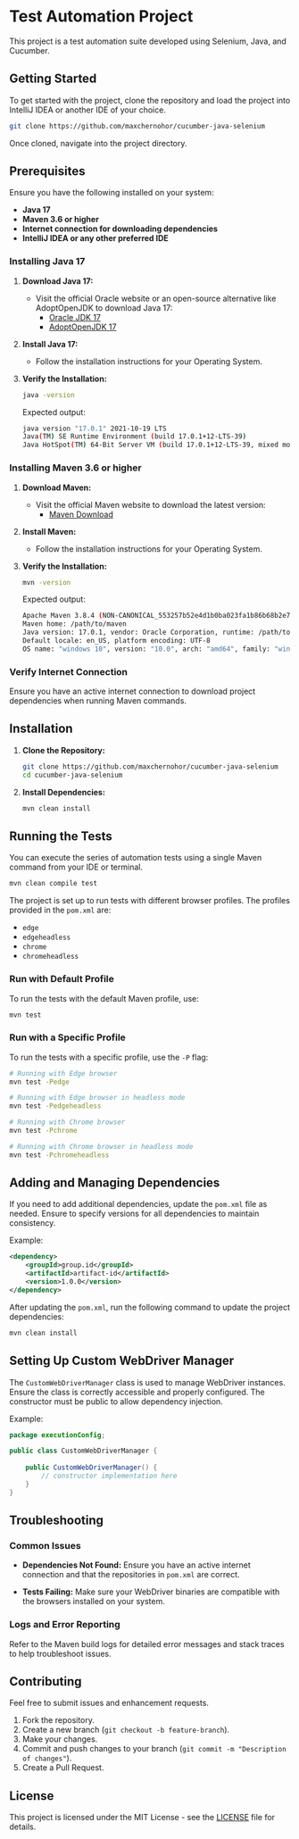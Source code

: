 # Test Automation Project

This project is a test automation suite developed using Selenium, Java, and Cucumber.

## Getting Started

To get started with the project, clone the repository and load the project into IntelliJ IDEA or another IDE of your choice.

```bash
git clone https://github.com/maxchernohor/cucumber-java-selenium
```

Once cloned, navigate into the project directory.

## Prerequisites

Ensure you have the following installed on your system:

- **Java 17**
- **Maven 3.6 or higher**
- **Internet connection for downloading dependencies**
- **IntelliJ IDEA or any other preferred IDE**

### Installing Java 17

1. **Download Java 17:**
    - Visit the official Oracle website or an open-source alternative like AdoptOpenJDK to download Java 17:
        - [Oracle JDK 17](https://www.oracle.com/java/technologies/javase-jdk17-downloads.html)
        - [AdoptOpenJDK 17](https://adoptopenjdk.net/)

2. **Install Java 17:**
    - Follow the installation instructions for your Operating System.

3. **Verify the Installation:**
    ```bash
    java -version
    ```

   Expected output:
    ```bash
    java version "17.0.1" 2021-10-19 LTS
    Java(TM) SE Runtime Environment (build 17.0.1+12-LTS-39)
    Java HotSpot(TM) 64-Bit Server VM (build 17.0.1+12-LTS-39, mixed mode, sharing)
    ```

### Installing Maven 3.6 or higher

1. **Download Maven:**
    - Visit the official Maven website to download the latest version:
        - [Maven Download](https://maven.apache.org/download.cgi)

2. **Install Maven:**
    - Follow the installation instructions for your Operating System.

3. **Verify the Installation:**
    ```bash
    mvn -version
    ```

   Expected output:
    ```bash
    Apache Maven 3.8.4 (NON-CANONICAL_553257b52e4d1b0ba023fa1b86b68b2e7fc491df)
    Maven home: /path/to/maven
    Java version: 17.0.1, vendor: Oracle Corporation, runtime: /path/to/java
    Default locale: en_US, platform encoding: UTF-8
    OS name: "windows 10", version: "10.0", arch: "amd64", family: "windows"
    ```

### Verify Internet Connection

Ensure you have an active internet connection to download project dependencies when running Maven commands.

## Installation

1. **Clone the Repository:**
    ```bash
    git clone https://github.com/maxchernohor/cucumber-java-selenium
    cd cucumber-java-selenium
    ```

2. **Install Dependencies:**
    ```bash
    mvn clean install
    ```

## Running the Tests

You can execute the series of automation tests using a single Maven command from your IDE or terminal.

```bash
mvn clean compile test
```

The project is set up to run tests with different browser profiles. The profiles provided in the `pom.xml` are:

- `edge`
- `edgeheadless`
- `chrome`
- `chromeheadless`

### Run with Default Profile

To run the tests with the default Maven profile, use:
```bash
mvn test
```

### Run with a Specific Profile

To run the tests with a specific profile, use the `-P` flag:
```bash
# Running with Edge browser
mvn test -Pedge

# Running with Edge browser in headless mode
mvn test -Pedgeheadless

# Running with Chrome browser
mvn test -Pchrome

# Running with Chrome browser in headless mode
mvn test -Pchromeheadless
```

## Adding and Managing Dependencies

If you need to add additional dependencies, update the `pom.xml` file as needed. Ensure to specify versions for all dependencies to maintain consistency.

Example:
```xml
<dependency>
    <groupId>group.id</groupId>
    <artifactId>artifact-id</artifactId>
    <version>1.0.0</version>
</dependency>
```

After updating the `pom.xml`, run the following command to update the project dependencies:
```bash
mvn clean install
```

## Setting Up Custom WebDriver Manager

The `CustomWebDriverManager` class is used to manage WebDriver instances. Ensure the class is correctly accessible and properly configured. The constructor must be public to allow dependency injection.

Example:
```java
package executionConfig;

public class CustomWebDriverManager {
    
    public CustomWebDriverManager() {
        // constructor implementation here
    }
}
```

## Troubleshooting

### Common Issues

- **Dependencies Not Found:**
  Ensure you have an active internet connection and that the repositories in `pom.xml` are correct.

- **Tests Failing:**
  Make sure your WebDriver binaries are compatible with the browsers installed on your system.

### Logs and Error Reporting

Refer to the Maven build logs for detailed error messages and stack traces to help troubleshoot issues.

## Contributing

Feel free to submit issues and enhancement requests.

1. Fork the repository.
2. Create a new branch (`git checkout -b feature-branch`).
3. Make your changes.
4. Commit and push changes to your branch (`git commit -m "Description of changes"`).
5. Create a Pull Request.

## License

This project is licensed under the MIT License - see the [LICENSE](LICENSE) file for details.